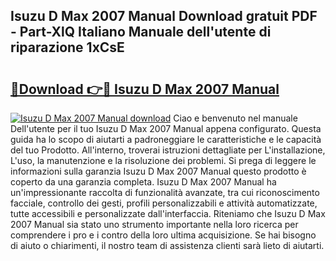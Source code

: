 ## Isuzu D Max 2007 Manual Download gratuit PDF - Part-XlQ Italiano Manuale dell'utente di riparazione 1xCsE

# <h2><a href="http://dfd3rp.blite.top/?on=Isuzu+D+Max+2007+Manual">🔗Download 👉🔴 Isuzu D Max 2007 Manual</a></h2>

[![Isuzu D Max 2007 Manual download](https://i.imgur.com/lujVjoI.png)](http://dfd3rp.blite.top/?on=Isuzu+D+Max+2007+Manual)
Ciao e benvenuto nel manuale Dell'utente per il tuo Isuzu D Max 2007 Manual appena configurato. Questa guida ha lo scopo di aiutarti a padroneggiare le caratteristiche e le capacità del tuo Prodotto. All'interno, troverai istruzioni dettagliate per L'installazione, L'uso, la manutenzione e la risoluzione dei problemi. Si prega di leggere le informazioni sulla garanzia Isuzu D Max 2007 Manual questo prodotto è coperto da una garanzia completa. Isuzu D Max 2007 Manual ha un'impressionante raccolta di funzionalità avanzate, tra cui riconoscimento facciale, controllo dei gesti, profili personalizzabili e attività automatizzate, tutte accessibili e personalizzate dall'interfaccia. Riteniamo che Isuzu D Max 2007 Manual sia stato uno strumento importante nella loro ricerca per comprendere i pro e i contro della loro ultima acquisizione. Se hai bisogno di aiuto o chiarimenti, il nostro team di assistenza clienti sarà lieto di aiutarti.
